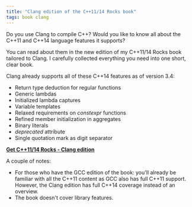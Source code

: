 ```yaml
---
title: "Clang edition of the C++11/14 Rocks book"
tags: book clang
---
```


Do you use Clang to compile C++? Would you like to know all about the C++11 and C++14 language features it supports?

You can read about them in the new edition of my C++11/14 Rocks book tailored to Clang. I carefully collected everything you need  into one short, clear book.

Clang already supports all of these C++14 features as of version 3.4:

*   Return type deduction for regular functions
*   Generic lambdas
*   Initialized lambda captures
*   Variable templates
*   Relaxed requirements on _constexpr_ functions
*   Refined member initialization in aggregates
*   Binary literals
*   _deprecated_ attribute
*   Single quotation mark as digit separator

**[Get C++11/14 Rocks - Clang edition](/clang-edition)**

A couple of notes:

*   For those who have the GCC edition of the book: you'll already be familiar with all the C++11 content as GCC also has full C++11 support. However, the Clang edition has full C++14 coverage instead of an overview.
*   The book doesn't cover library features.
